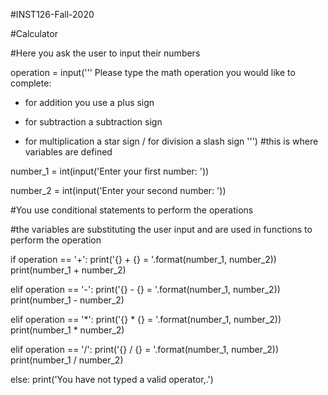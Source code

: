 #INST126-Fall-2020

#Calculator

#Here you ask the user to input their numbers

operation = input('''
Please type the math operation you would like to complete:
+ for addition you use a plus sign 
- for subtraction a subtraction sign 
* for multiplication a star sign 
/ for division a slash sign
''')
#this is where variables are defined

number_1 = int(input('Enter your first number: '))

number_2 = int(input('Enter your second number: '))

#You use conditional statements to perform the operations  

#the variables are substituting the user input and are used in functions to perform the operation 

if operation == '+':
    print('{} + {} = '.format(number_1, number_2))
    print(number_1 + number_2)

elif operation == '-':
    print('{} - {} = '.format(number_1, number_2))
    print(number_1 - number_2)

elif operation == '*':
    print('{} * {} = '.format(number_1, number_2))
    print(number_1 * number_2)

elif operation == '/':
    print('{} / {} = '.format(number_1, number_2))
    print(number_1 / number_2)

else:
    print('You have not typed a valid operator,.')
